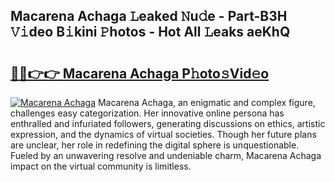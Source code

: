 ## Macarena Achaga 𝙻eaked 𝙽u𝚍e - Part-B3H 𝚅𝚒deo B𝚒kini 𝙿hotos - Hot All 𝙻eaks aeKhQ

# <h2><a href="http://ld1a0d8.urlbe.top/?page=Macarena+Achaga">🔗🔗👉👉 Macarena Achaga P𝚑oto𝚜Vid𝚎o</a></h2>

[![Macarena Achaga](https://i.imgur.com/eBuTRDB.gif)](http://ld1a0d8.urlbe.top/?page=Macarena+Achaga)
Macarena Achaga, an enigmatic and complex figure, challenges easy categorization. Her innovative online persona has enthralled and infuriated followers, generating discussions on ethics, artistic expression, and the dynamics of virtual societies. Though her future plans are unclear, her role in redefining the digital sphere is unquestionable. Fueled by an unwavering resolve and undeniable charm, Macarena Achaga impact on the virtual community is limitless.
